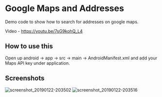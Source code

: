 # Google Maps and Addresses

Demo code to show how to search for addresses on google maps.

Video - https://youtu.be/7sG9kohQ_L4

## How to use this

Open up android -> app -> src -> main -> AndroidManifest.xml and add your Maps API key under application.

<meta-data android:name="com.google.android.geo.API_KEY"
               android:value="yourkeyhere"/>

## Screenshots

![screenshot_20190122-203502](https://user-images.githubusercontent.com/8137504/51544553-3aa73b80-1e86-11e9-835f-f60096e44230.png)
![screenshot_20190122-203516](https://user-images.githubusercontent.com/8137504/51544562-3c70ff00-1e86-11e9-99ae-33e6033fa3f8.png)
